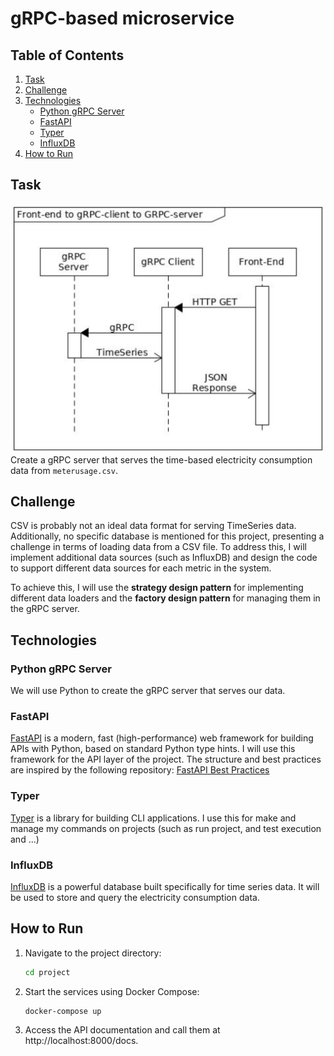 # gRPC-based microservice



## Table of Contents
1. [Task](#task)
2. [Challenge](#challenge)
3. [Technologies](#technologies)
   - [Python gRPC Server](#python-grpc-server)
   - [FastAPI](#fastapi)
   - [Typer](#typer)
   - [InfluxDB](#influxdb)
4. [How to Run](#how-to-run)

## Task
![example tree](/README-assets/task-graph.png)
Create a gRPC server that serves the time-based electricity consumption data from `meterusage.csv`.

## Challenge
CSV is probably not an ideal data format for serving TimeSeries data. Additionally, no specific database is mentioned for this project, presenting a challenge in terms of loading data from a CSV file. To address this, I will implement additional data sources (such as InfluxDB) and design the code to support different data sources for each metric in the system.

To achieve this, I will use the **strategy design pattern** for implementing different data loaders and the **factory design pattern** for managing them in the gRPC server.

## Technologies

### Python gRPC Server
We will use Python to create the gRPC server that serves our data.

### FastAPI
[FastAPI](https://fastapi.tiangolo.com/) is a modern, fast (high-performance) web framework for building APIs with Python, based on standard Python type hints. I will use this framework for the API layer of the project. The structure and best practices are inspired by the following repository:
[FastAPI Best Practices](https://github.com/zhanymkanov/fastapi-best-practices)

### Typer
[Typer](https://typer.tiangolo.com/) is a library for building CLI applications. I use this for make and manage my commands on projects (such as run project, and test execution and ...)

### InfluxDB
[InfluxDB](https://www.influxdata.com/) is a powerful database built specifically for time series data. It will be used to store and query the electricity consumption data.

## How to Run
1. Navigate to the project directory:
   ```bash
   cd project
2. Start the services using Docker Compose:
   ```bash
   docker-compose up
3. Access the API documentation and call them at http://localhost:8000/docs.

